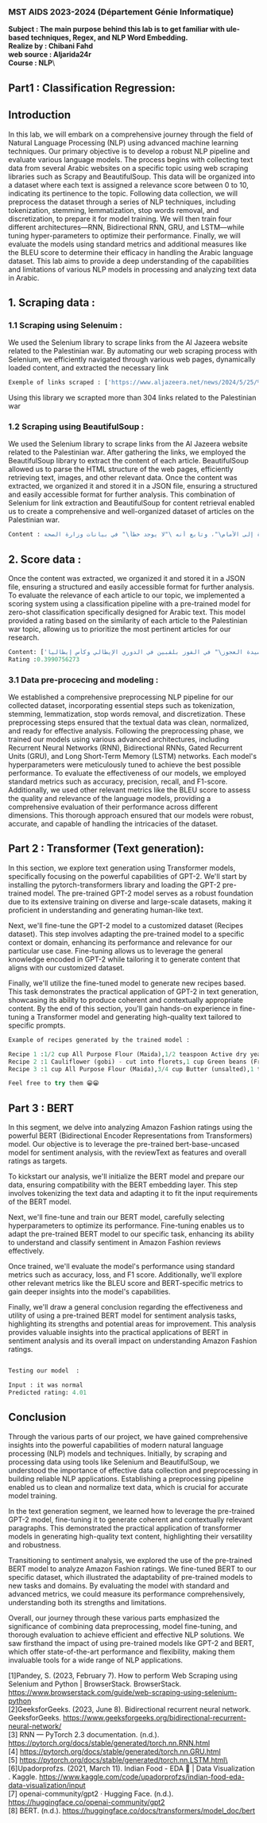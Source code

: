 ### MST AIDS 2023-2024 (Département Génie Informatique)
**Subject : The main purpose behind this lab is to get familiar with ule-based techniques, Regex, and NLP Word Embedding.**\
**Realize by : Chibani Fahd**\
**web source : Aljarida24r**\
**Course : NLP**\

## Part1 : Classification Regression:
## Introduction
In this lab, we will embark on a comprehensive journey through the field of Natural Language Processing (NLP) using advanced machine learning techniques. Our primary objective is to develop a robust NLP pipeline and evaluate various language models. The process begins with collecting text data from several Arabic websites on a specific topic using web scraping libraries such as Scrapy and BeautifulSoup. This data will be organized into a dataset where each text is assigned a relevance score between 0 to 10, indicating its pertinence to the topic. Following data collection, we will preprocess the dataset through a series of NLP techniques, including tokenization, stemming, lemmatization, stop words removal, and discretization, to prepare it for model training. We will then train four different architectures—RNN, Bidirectional RNN, GRU, and LSTM—while tuning hyper-parameters to optimize their performance. Finally, we will evaluate the models using standard metrics and additional measures like the BLEU score to determine their efficacy in handling the Arabic language dataset. This lab aims to provide a deep understanding of the capabilities and limitations of various NLP models in processing and analyzing text data in Arabic.
## 1. Scraping data :
### 1.1 Scraping using Selenuim :
We used the Selenium library to scrape links from the Al Jazeera website related to the Palestinian war. By automating our web scraping process with Selenium, we efficiently navigated through various web pages, dynamically loaded content, and extracted the necessary link
```python
Exemple of links scraped : ['https://www.aljazeera.net/news/2024/5/25/%D8%A3%D9%88%D9%84%D9%85%D8%B1%D8%AA-2']
```
Using this library we scrapted more than 304 links related to the Palestinian war
### 1.2 Scraping using BeautifulSoup :
We used the Selenium library to scrape links from the Al Jazeera website related to the Palestinian war. After gathering the links, we employed the BeautifulSoup library to extract the content of each article. BeautifulSoup allowed us to parse the HTML structure of the web pages, efficiently retrieving text, images, and other relevant data. Once the content was extracted, we organized it and stored it in a JSON file, ensuring a structured and easily accessible format for further analysis. This combination of Selenium for link extraction and BeautifulSoup for content retrieval enabled us to create a comprehensive and well-organized dataset of articles on the Palestinian war.
```python
Content : أكدت منظمة الصحة العالمية اليوم الثلاثاء ثقتها الكاملة في إحصاءات وزارة الصحة في قطاع غزة لعدد الشهداء الذين سقطوا في العدوان الإسرائيلي على القطاع بعدما شككت إسرائيل في الأعداد.  وحدثت وزارة الصحة في القطاع الأسبوع الماضي تحليلها لإجمالي لعدد الشهداء البالغ نحو 35 ألفا، وقالت إنه تم التعرف بشكل كامل على هويات حوالي 25 ألفا منهم حتى الآن. وأعادت وكالات الأمم المتحدة نشر هذه الأرقام.  وقال المتحدث باسم منظمة الصحة العالمية كريستيان ليندماير في مؤتمر صحفي في جنيف إن \"حقيقة أن لدينا الآن 25 ألف شخص تم التأكد من هويتهم هي خطوة إلى الأمام\"، وتابع أنه \"لا يوجد خطأ\" في بيانات وزارة الصحة. 

```
## 2. Score data :
Once the content was extracted, we organized it and stored it in a JSON file, ensuring a structured and easily accessible format for further analysis. To evaluate the relevance of each article to our topic, we implemented a scoring system using a classification pipeline with a pre-trained model for zero-shot classification specifically designed for Arabic text. This model provided a rating based on the similarity of each article to the Palestinian war topic, allowing us to prioritize the most pertinent articles for our research.
```python
Content: ['قرر يوفنتوس الإيطالي الطعن في حكم كريستيانو رونالدو لاعب النصر السعودي بعد فوزه رسميا في المعركة القانونية مع النادي بشأن الراتب.  وأكد الصحفي الإيطالي الشهير فابريزيو رومانو عبر حسابه على منصة \"إكس\" أن يوفنتوس سيعمل بشكل قانوني لتجنب دفع مبلغ 9.8 ملايين يورو رواتب متأخرة لرونالدو عن موسم 2020-2021، بالإضافة إلى الفوائد.    ويصر نادي \"السيدة العجوز\" على موقفه بأن رونالدو ليس له الحق في الأموال المتنازع عليها، لأنه لم يتم توقيع أي عقود جديدة تتعلق بالتنازلات عن الرواتب خلال جائحة كورونا، بينما حصل اللاعبون الآخرون الذين وقعوا على تلك الاتفاقيات على مستحقاتهم.  ووافق لاعبو يوفنتوس على تأجيل رواتبهم لمدة 4 أشهر خلال الفترة من مارس/آذار 2020 وحتى أبريل/نيسان 2021، حيث كان النادي يعاني ماليا، ولكن تم أيضا إبرام اتفاقيات فردية مع اللاعبين.  وزعم يوفنتوس أيضا أن رونالدو تنازل عن أمواله المستحقة عندما غادر إلى مانشستر يونايتد الإنجليزي في صيف عام 2021.  وطالب رونالدو، الذي لعب في صفوف يوفنتوس 3 مواسم (2018-2021) قبل العودة إلى مان يونايتد (2021-2022) ومنه إلى النصر السعودي، بـ19.5 مليون يورو، لكن المحكمة خفّضت المبلغ بنسبة 50%.  ووفقا لمجلة الأعمال الأميركية فوربس، كان رونالدو، الفائز بجائزة الكرة الذهبية 5 مرات، الرياضي الأعلى أجرا في العالم خلال عام 2023، بمبلغ 136 مليون دولار، من بينها 46 مليون دولار رواتب.    وسبق أن أعلن يوفنتوس، الأكثر تتويجا في إيطاليا، في أكتوبر/تشرين الأول الماضي، عن خسائر بلغت 123.7 مليون يورو في السنة المالية 2022-2023، التي امتدت حتى نهاية يونيو/حزيران.  وأمضى رونالدو 3 سنوات في تورينو بعد مغادرته ريال مدريد في 2018، وسجل خلالها 101 هدف في 134 مباراة مع يوفنتوس، وساهم مع \"السيدة العجوز\" في الفوز بلقبين في الدوري الإيطالي وكأس إيطاليا.']
Rating :0.3990756273
```

### 3.1 Data pre-procecing and modeling :
We established a comprehensive preprocessing NLP pipeline for our collected dataset, incorporating essential steps such as tokenization, stemming, lemmatization, stop words removal, and discretization. These preprocessing steps ensured that the textual data was clean, normalized, and ready for effective analysis. Following the preprocessing phase, we trained our models using various advanced architectures, including Recurrent Neural Networks (RNN), Bidirectional RNNs, Gated Recurrent Units (GRU), and Long Short-Term Memory (LSTM) networks. Each model's hyperparameters were meticulously tuned to achieve the best possible performance. To evaluate the effectiveness of our models, we employed standard metrics such as accuracy, precision, recall, and F1-score. Additionally, we used other relevant metrics like the BLEU score to assess the quality and relevance of the language models, providing a comprehensive evaluation of their performance across different dimensions. This thorough approach ensured that our models were robust, accurate, and capable of handling the intricacies of the dataset.
## Part 2 : Transformer (Text generation):


In this section, we explore text generation using Transformer models, specifically focusing on the powerful capabilities of GPT-2. We'll start by installing the pytorch-transformers library and loading the GPT-2 pre-trained model. The pre-trained GPT-2 model serves as a robust foundation due to its extensive training on diverse and large-scale datasets, making it proficient in understanding and generating human-like text.

Next, we'll fine-tune the GPT-2 model to a customized dataset (Recipes dataset). This step involves adapting the pre-trained model to a specific context or domain, enhancing its performance and relevance for our particular use case. Fine-tuning allows us to leverage the general knowledge encoded in GPT-2 while tailoring it to generate content that aligns with our customized dataset.

Finally, we'll utilize the fine-tuned model to generate new recipes based. This task demonstrates the practical application of GPT-2 in text generation, showcasing its ability to produce coherent and contextually appropriate content. By the end of this section, you'll gain hands-on experience in fine-tuning a Transformer model and generating high-quality text tailored to specific prompts.

```python
Example of recipes generated by the trained model :

Recipe 1 :1/2 cup All Purpose Flour (Maida),1/2 teaspoon Active dry yeast,1/2 teaspoon Salt,2 tablespoons Sugar,1/2 cup Extra Virgin Olive Oil,1/2 cup Lukewarm Water,1 tablespoon Butter,3 cloves Garlic - chopped,1 teaspoon Dried oregano,Salt - to taste,1/4 cup Parmesan cheese - grated 
Recipe 2 :1 Cauliflower (gobi) - cut into florets,1 cup Green beans (French Beans) - cut into 1 inch pieces,1 Onion - finely chopped,2 cloves Garlic - finely chopped,1 inch Ginger - finely chopped,1/2 teaspoon Turmeric powder (Haldi),1 teaspoon Red Chilli powder,Salt - to taste,1 tablespoon Ghee,1 teaspoon Cumin seeds (Jeera)
Recipe 3 :1 cup All Purpose Flour (Maida),3/4 cup Butter (unsalted),1 teaspoon Baking powder,1 teaspoon Baking soda,3/4 teaspoon Salt,3 Whole Eggs,2 tablespoon Milk,1/2 cup Curd (Dahi / Yogurt)

Feel free to try them 😁😁
```

## Part 3 : BERT 
In this segment, we delve into analyzing Amazon Fashion ratings using the powerful BERT (Bidirectional Encoder Representations from Transformers) model. Our objective is to leverage the pre-trained bert-base-uncased model for sentiment analysis, with the reviewText as features and overall ratings as targets.

To kickstart our analysis, we'll initialize the BERT model and prepare our data, ensuring compatibility with the BERT embedding layer. This step involves tokenizing the text data and adapting it to fit the input requirements of the BERT model.

Next, we'll fine-tune and train our BERT model, carefully selecting hyperparameters to optimize its performance. Fine-tuning enables us to adapt the pre-trained BERT model to our specific task, enhancing its ability to understand and classify sentiment in Amazon Fashion reviews effectively.

Once trained, we'll evaluate the model's performance using standard metrics such as accuracy, loss, and F1 score. Additionally, we'll explore other relevant metrics like the BLEU score and BERT-specific metrics to gain deeper insights into the model's capabilities.

Finally, we'll draw a general conclusion regarding the effectiveness and utility of using a pre-trained BERT model for sentiment analysis tasks, highlighting its strengths and potential areas for improvement. This analysis provides valuable insights into the practical applications of BERT in sentiment analysis and its overall impact on understanding Amazon Fashion ratings.

```python

Testing our model  :

Input : it was normal
Predicted rating: 4.01

```

## Conclusion
Through the various parts of our project, we have gained comprehensive insights into the powerful capabilities of modern natural language processing (NLP) models and techniques. Initially, by scraping and processing data using tools like Selenium and BeautifulSoup, we understood the importance of effective data collection and preprocessing in building reliable NLP applications. Establishing a preprocessing pipeline enabled us to clean and normalize text data, which is crucial for accurate model training.

In the text generation segment, we learned how to leverage the pre-trained GPT-2 model, fine-tuning it to generate coherent and contextually relevant paragraphs. This demonstrated the practical application of transformer models in generating high-quality text content, highlighting their versatility and robustness.

Transitioning to sentiment analysis, we explored the use of the pre-trained BERT model to analyze Amazon Fashion ratings. We fine-tuned BERT to our specific dataset, which illustrated the adaptability of pre-trained models to new tasks and domains. By evaluating the model with standard and advanced metrics, we could measure its performance comprehensively, understanding both its strengths and limitations.

Overall, our journey through these various parts emphasized the significance of combining data preprocessing, model fine-tuning, and thorough evaluation to achieve efficient and effective NLP solutions. We saw firsthand the impact of using pre-trained models like GPT-2 and BERT, which offer state-of-the-art performance and flexibility, making them invaluable tools for a wide range of NLP applications.



<a id="1">[1]</a>Pandey, S. (2023, February 7). How to perform Web Scraping using Selenium and Python | BrowserStack. BrowserStack. https://www.browserstack.com/guide/web-scraping-using-selenium-python \
<a id="2">[2]</a>GeeksforGeeks. (2023, June 8). Bidirectional recurrent neural network. GeeksforGeeks. https://www.geeksforgeeks.org/bidirectional-recurrent-neural-network/ \
<a id="3">[3]</a> RNN — PyTorch 2.3 documentation. (n.d.). https://pytorch.org/docs/stable/generated/torch.nn.RNN.html \
<a id="4">[4]</a> https://pytorch.org/docs/stable/generated/torch.nn.GRU.html \
<a id="5">[5]</a>  https://pytorch.org/docs/stable/generated/torch.nn.LSTM.html\
<a id="6">[6]</a>Upadorprofzs. (2021, March 11). Indian Food - EDA 🍲 | Data Visualization . Kaggle. https://www.kaggle.com/code/upadorprofzs/indian-food-eda-data-visualization/input \
<a id="7">[7]</a> openai-community/gpt2 · Hugging Face. (n.d.). https://huggingface.co/openai-community/gpt2 \
<a id="8">[8]</a> BERT. (n.d.). https://huggingface.co/docs/transformers/model_doc/bert


